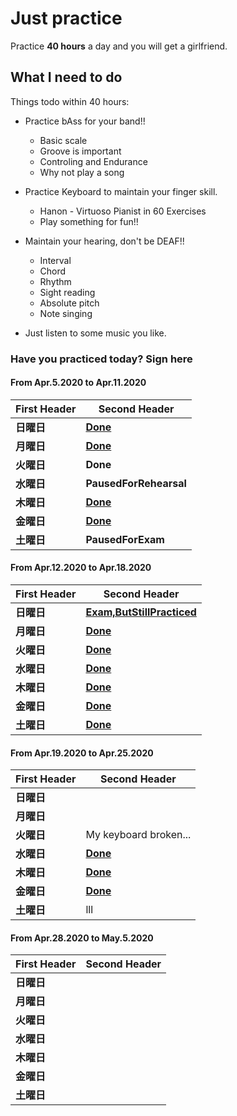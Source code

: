 # Just practice

Practice __40 hours__ a day and you will get a girlfriend.

## What I need to do

Things todo within 40 hours:  

* Practice bAss for your band!!
  * Basic scale
  * Groove is important
  * Controling and Endurance
  * Why not play a song

* Practice Keyboard to maintain your finger skill.
  * Hanon - Virtuoso Pianist in 60 Exercises
  * Play something for fun!!

* Maintain your hearing, don't be DEAF!!
  * Interval
  * Chord
  * Rhythm
  * Sight reading
  * Absolute pitch
  * Note singing

* Just listen to some music you like.

### Have you practiced today? Sign here

<!--StarOfPunch-->

#### From Apr.5.2020 to Apr.11.2020

First Header | Second Header
------------ | -------------
__日曜日__ | __[Done](/src/record/Apr5.2020.md)__
__月曜日__ | __[Done](/src/record/Apr6.2020.md)__
__火曜日__ | __Done__
__水曜日__ | __PausedForRehearsal__
__木曜日__ | __[Done](/src/record/Apr9.2020.md)__
__金曜日__ | __[Done](/src/record/Apr10.2020.md)__
__土曜日__ | __PausedForExam__
  
#### From Apr.12.2020 to Apr.18.2020

First Header | Second Header
------------ | -------------
__日曜日__ | __[Exam,ButStillPracticed](/src/record/Apr12.2020.md)__
__月曜日__ | __[Done](/src/record/Apr13.2020.md)__
__火曜日__ | __[Done](/src/record/Apr14.2020.md)__
__水曜日__ | __[Done](/src/record/Apr15.2020.md)__
__木曜日__ | __[Done](/src/record/Apr16.2020.md)__
__金曜日__ | __[Done](/src/record/Apr17.2020.md)__
__土曜日__ | __[Done](/src/record/Apr18.2020.md)__

#### From Apr.19.2020 to Apr.25.2020

First Header | Second Header
------------ | -------------
__日曜日__ | 
__月曜日__ | 
__火曜日__ |  My keyboard broken...
__水曜日__ | __[Done](/src/record/Apr18.2020.md)__
__木曜日__ | __[Done](/src/record/Apr18.2020.md)__
__金曜日__ | __[Done](/src/record/Apr18.2020.md)__
__土曜日__ | lll


#### From Apr.28.2020 to May.5.2020

First Header | Second Header
------------ | -------------
__日曜日__ | 
__月曜日__ | 
__火曜日__ | 
__水曜日__ |
__木曜日__ | 
__金曜日__ | 
__土曜日__ | 
